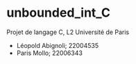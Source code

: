 # unbounded_int_C
Projet de langage C, L2 Université de Paris
* Léopold Abignoli; 22004535
* Paris Mollo; 22006343
